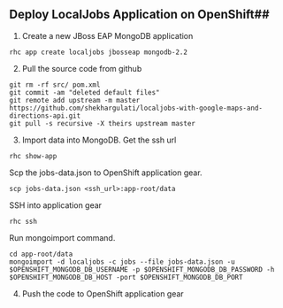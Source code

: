 ## Deploy LocalJobs Application on OpenShift##

1. Create a new JBoss EAP MongoDB application
```
rhc app create localjobs jbosseap mongodb-2.2 
```

2. Pull the source code from github
```
git rm -rf src/ pom.xml
git commit -am "deleted default files"
git remote add upstream -m master https://github.com/shekhargulati/localjobs-with-google-maps-and-directions-api.git
git pull -s recursive -X theirs upstream master
```

3. Import data into MongoDB. Get the ssh url
```
rhc show-app
```
Scp the jobs-data.json to OpenShift application gear.
```
scp jobs-data.json <ssh_url>:app-root/data
```
SSH into application gear
```
rhc ssh
```
Run mongoimport command.
```
cd app-root/data
mongoimport -d localjobs -c jobs --file jobs-data.json -u $OPENSHIFT_MONGODB_DB_USERNAME -p $OPENSHIFT_MONGODB_DB_PASSWORD -h $OPENSHIFT_MONGODB_DB_HOST -port $OPENSHIFT_MONGODB_DB_PORT
```
4. Push the code to OpenShift application gear
